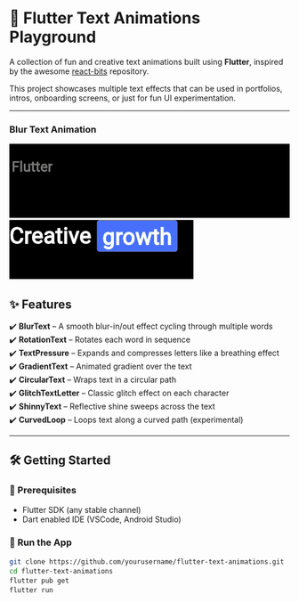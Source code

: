 # 🎉 Flutter Text Animations Playground

A collection of fun and creative text animations built using **Flutter**, inspired by the awesome [react-bits](https://github.com/DavidHDev/react-bits) repository.

This project showcases multiple text effects that can be used in portfolios, intros, onboarding screens, or just for fun UI experimentation.

---
### Blur Text Animation

![Blur Text](assets/gifs/blur_text.gif)
![Roatation Text](assets/gifs/rotation_text.gif)


## ✨ Features

✔️ **BlurText** – A smooth blur-in/out effect cycling through multiple words  
✔️ **RotationText** – Rotates each word in sequence  
✔️ **TextPressure** – Expands and compresses letters like a breathing effect  
✔️ **GradientText** – Animated gradient over the text  
✔️ **CircularText** – Wraps text in a circular path  
✔️ **GlitchTextLetter** – Classic glitch effect on each character  
✔️ **ShinnyText** – Reflective shine sweeps across the text  
✔️ **CurvedLoop** – Loops text along a curved path (experimental)

---

## 🛠 Getting Started

### 🔧 Prerequisites

- Flutter SDK (any stable channel)
- Dart enabled IDE (VSCode, Android Studio)

### 🚀 Run the App

```bash
git clone https://github.com/yourusername/flutter-text-animations.git
cd flutter-text-animations
flutter pub get
flutter run
